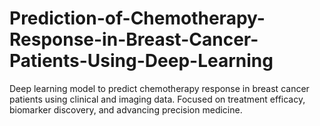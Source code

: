 # Prediction-of-Chemotherapy-Response-in-Breast-Cancer-Patients-Using-Deep-Learning
Deep learning model to predict chemotherapy response in breast cancer patients using clinical and imaging data. Focused on treatment efficacy, biomarker discovery, and advancing precision medicine.
